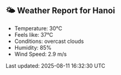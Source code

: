 <!-- WEATHER-START -->
## 🌤 Weather Report for Hanoi

- Temperature: 30°C
- Feels like: 37°C
- Conditions: overcast clouds
- Humidity: 85%
- Wind Speed: 2.9 m/s

Last updated: 2025-08-11 16:32:30 UTC
<!-- WEATHER-END -->
